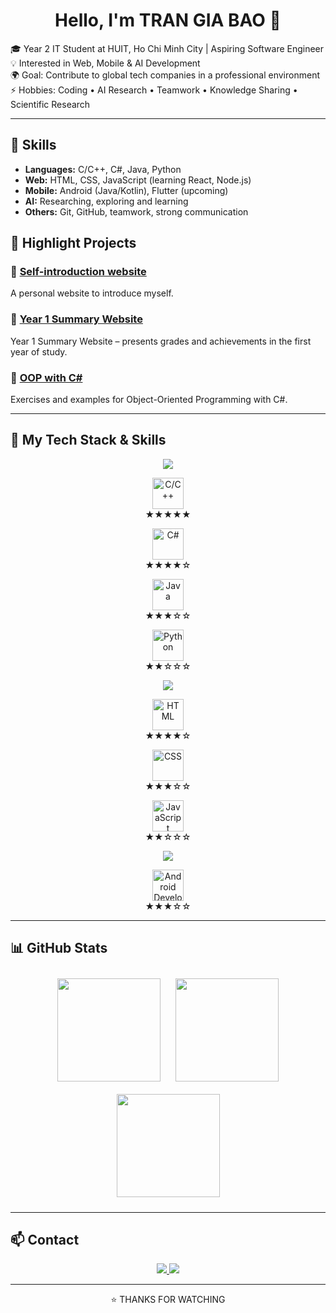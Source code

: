 <h1 align="center">Hello, I'm TRAN GIA BAO 👋</h1>

🎓 Year 2 IT Student at HUIT, Ho Chi Minh City | Aspiring Software Engineer </br>
💡 Interested in Web, Mobile & AI Development </br>
🌍 Goal: Contribute to global tech companies in a professional environment </br>
⚡ Hobbies: Coding • AI Research • Teamwork • Knowledge Sharing • Scientific Research

---

## 🚀 Skills
- **Languages:** C/C++, C#, Java, Python
- **Web:** HTML, CSS, JavaScript (learning React, Node.js)  
- **Mobile:** Android (Java/Kotlin), Flutter (upcoming)  
- **AI:** Researching, exploring and learning  
- **Others:** Git, GitHub, teamwork, strong communication

## 📌 Highlight Projects
### 🔹 [Self-introduction website](https://github.com/GiaBao4406/webGioiThieuBanThan01)
A personal website to introduce myself.
### 🔹 [Year 1 Summary Website](https://github.com/GiaBao4406/WebTongKetNam1)
Year 1 Summary Website – presents grades and achievements in the first year of study.
### 🔹 [OOP with C#](https://github.com/GiaBao4406/OOP-with-C-)  
Exercises and examples for Object-Oriented Programming with C#. 

---

## 🚀 My Tech Stack & Skills  

<p align="center">
  <img src="https://readme-typing-svg.herokuapp.com?font=Fira+Code&size=22&duration=3000&pause=800&color=00C4FF&center=true&vCenter=true&width=600&lines=💻+Programming+Languages" />
</p>

<p align="center">
  <img src="https://skillicons.dev/icons?i=c" height="50" title="C/C++" />
  <br>★★★★★
</p>

<p align="center">
  <img src="https://skillicons.dev/icons?i=cs" height="50" title="C#" />
  <br>★★★★☆
</p>

<p align="center">
  <img src="https://skillicons.dev/icons?i=java" height="50" title="Java" />
  <br>★★★☆☆
</p>

<p align="center"> 
  <img src="https://skillicons.dev/icons?i=python" height="50" title="Python" />
  <br>★★☆☆☆
</p>

<p align="center">
  <img src="https://readme-typing-svg.herokuapp.com?font=Fira+Code&size=22&duration=3000&pause=800&color=00C4FF&center=true&vCenter=true&width=600&lines=🌐+Web+Development" />
</p>
<p align="center">
  <img src="https://skillicons.dev/icons?i=html" height="50" title="HTML" />
  <br>★★★★☆
</p>

<p align="center">
  <img src="https://skillicons.dev/icons?i=css" height="50" title="CSS" />
  <br>★★★☆☆
</p>

<p align="center">
  <img src="https://skillicons.dev/icons?i=javascript" height="50" title="JavaScript (React/Node.js Learning)" />
  <br>★★☆☆☆
</p>

<p align="center">
  <img src="https://readme-typing-svg.herokuapp.com?font=Fira+Code&size=22&duration=3000&pause=800&color=00C4FF&center=true&vCenter=true&width=600&lines=📱+Mobile+Development" />
</p>
<p align="center">
  <img src="https://skillicons.dev/icons?i=java" height="50" title="Android Development (Java)" />
  <br>★★★☆☆
</p>

---

## 📊 GitHub Stats  
<p align="center">
   <img src="https://github-readme-stats.vercel.app/api?username=GiaBao4406&show_icons=true&theme=radical" height="165" style="display:inline-block; margin:10px;"/>
  <img src="https://github-readme-stats.vercel.app/api/top-langs/?username=GiaBao4406&layout=compact&theme=radical" height="165" style="display:inline-block; margin:10px;"/>
  <img src="https://github-readme-streak-stats.herokuapp.com/?user=GiaBao4406&theme=radical" height="165" style="display:inline-block; margin:10px;"/>
</p> 

---

## 📫 Contact  

<p align="center">
  <a href="mailto:g.baotran06@gmail.com">
    <img src="https://img.shields.io/badge/Email-D14836?style=for-the-badge&logo=gmail&logoColor=white"/>
  </a>
  <a href="https://www.facebook.com/gibor06">
    <img src="https://img.shields.io/badge/Facebook-1877F2?style=for-the-badge&logo=facebook&logoColor=white"/>
  </a>
</p>

---

<p align="center">⭐️ THANKS FOR WATCHING</p>
